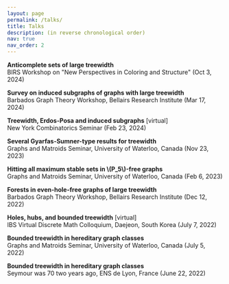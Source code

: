 ```yaml
---
layout: page
permalink: /talks/
title: Talks
description: (in reverse chronological order)
nav: true
nav_order: 2
---
```



**Anticomplete sets of large treewidth**\
BIRS Workshop on "New Perspectives in Coloring and Structure" (Oct 3, 2024)

**Survey on induced subgraphs of graphs with large treewidth**\
Barbados Graph Theory Workshop, Bellairs Research Institute (Mar 17, 2024)

**Treewidth, Erdos-Posa and induced subgraphs** [virtual]\
   New York Combinatorics Seminar (Feb 23, 2024)

**Several Gyarfas-Sumner-type results for treewidth**\
Graphs and Matroids Seminar, University of Waterloo, Canada (Nov 23, 2023)

**Hitting all maximum stable sets in \\(P\_5\\)-free graphs**\
Graphs and Matroids Seminar, University of Waterloo, Canada (Feb 6, 2023)


**Forests in even-hole-free graphs of large treewidth**\
Barbados Graph Theory Workshop, Bellairs Research Institute (Dec 12, 2022)


**Holes, hubs, and bounded treewidth** [virtual]\
IBS Virtual Discrete Math Colloquium, Daejeon, South Korea (July 7, 2022)


**Bounded treewidth in hereditary graph classes**\
Graphs and Matroids Seminar, University of Waterloo, Canada (July 5, 2022)


**Bounded treewidth in hereditary graph classes**\
 Seymour was 70 two years ago, ENS de Lyon, France (June 22, 2022)
